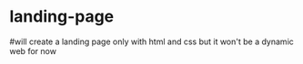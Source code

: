 # landing-page
#will create a landing page only with html and css but it won't be a dynamic web for now
